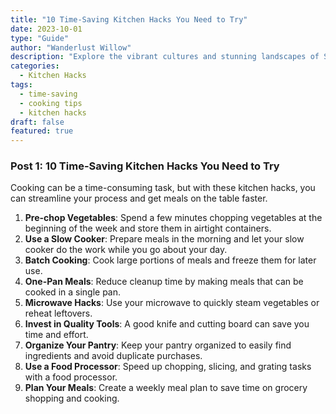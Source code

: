 ```yaml
---
title: "10 Time-Saving Kitchen Hacks You Need to Try"
date: 2023-10-01
type: "Guide"
author: "Wanderlust Willow"
description: "Explore the vibrant cultures and stunning landscapes of Southeast Asia without breaking the bank. This detailed itinerary covers Thailand, Vietnam, and Cambodia."
categories: 
  - Kitchen Hacks
tags: 
  - time-saving
  - cooking tips
  - kitchen hacks
draft: false
featured: true
---
```

### Post 1: 10 Time-Saving Kitchen Hacks You Need to Try

Cooking can be a time-consuming task, but with these kitchen hacks, you can streamline your process and get meals on the table faster.

1. **Pre-chop Vegetables**: Spend a few minutes chopping vegetables at the beginning of the week and store them in airtight containers.
2. **Use a Slow Cooker**: Prepare meals in the morning and let your slow cooker do the work while you go about your day.
3. **Batch Cooking**: Cook large portions of meals and freeze them for later use.
4. **One-Pan Meals**: Reduce cleanup time by making meals that can be cooked in a single pan.
5. **Microwave Hacks**: Use your microwave to quickly steam vegetables or reheat leftovers.
6. **Invest in Quality Tools**: A good knife and cutting board can save you time and effort.
7. **Organize Your Pantry**: Keep your pantry organized to easily find ingredients and avoid duplicate purchases.
8. **Use a Food Processor**: Speed up chopping, slicing, and grating tasks with a food processor.
9. **Plan Your Meals**: Create a weekly meal plan to save time on grocery shopping and cooking.
